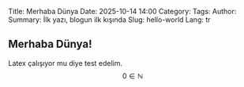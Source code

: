Title: Merhaba Dünya
Date: 2025-10-14 14:00
Category: 
Tags: 
Author: 
Summary: İlk yazı, blogun ilk kışında
Slug: hello-world
Lang: tr

## Merhaba Dünya!

Latex çalışıyor mu diye test edelim.
$$
0 \in \mathbb{N}
$$
